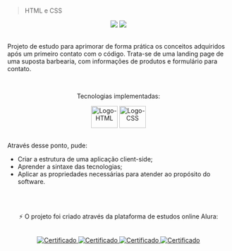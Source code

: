 <html>
 <body>
  <h1></h1>
  <blockquote>HTML e CSS</blockquote>
  <div align="center">
   <img src="https://img.shields.io/github/last-commit/m-4morim/barbearia?logo=git"/>
   <img src="https://img.shields.io/badge/status-completed-brightgreen"/>
  </div><br>
  <p>Projeto de estudo para aprimorar de forma prática os conceitos adquiridos após um primeiro contato com o código. Trata-se de uma landing page de uma suposta barbearia, com informações de produtos e formulário para contato.</p><br>
  <p align="center">Tecnologias implementadas:</p>
  <div align="center" style="display: inline_block">
    <img align="center" alt="Logo-HTML" height="50" width="60" src="https://cdn.jsdelivr.net/gh/devicons/devicon/icons/html5/html5-original.svg" />
    <img align="center" alt="Logo-CSS" height="50" width="60" src="https://cdn.jsdelivr.net/gh/devicons/devicon/icons/css3/css3-original.svg" />
  </div><br>
  <div>
   <p>Através desse ponto, pude:</p>
   <ul>
     <li>Criar a estrutura de uma aplicação client-side;</li>
     <li>Aprender a sintaxe das tecnologias;</li>
     <li>Aplicar as propriedades necessárias para atender ao propósito do software.</li>
   </ul>
  </div><br>
 </body>
 
##
 <footer>
  <div align="center">
   <p>⚡ O projeto foi criado através da plataforma de estudos online Alura:</p><br>
   <a href="https://cursos.alura.com.br/certificate/1411044a-962d-4bc7-9c71-0c70c39cd7dc">
    <img alt="Certificado" src="https://img.shields.io/badge/Certificado%201-success-brightgreen?style=flat-square" />
   </a>
   <a href="https://cursos.alura.com.br/certificate/57090414-701c-44b2-8f01-a259f3385d03">
    <img alt="Certificado" src="https://img.shields.io/badge/Certificado%202-success-brightgreen?style=flat-square" />
   </a>
   <a href="https://cursos.alura.com.br/certificate/0142df65-35de-4187-9dcd-bbb68b29255b">
    <img alt="Certificado" src="https://img.shields.io/badge/Certificado%203-success-brightgreen?style=flat-square" />
   </a>
   <a href="https://cursos.alura.com.br/certificate/edfec179-f578-4fcd-a544-ed7e75c1e597">
    <img alt="Certificado" src="https://img.shields.io/badge/Certificado%204-success-brightgreen?style=flat-square" />
   </a>
  </div>
 </footer>
</html>
